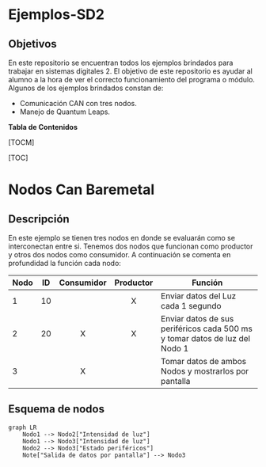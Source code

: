# Ejemplos-SD2

## Objetivos

En este repositorio se encuentran todos los ejemplos brindados para trabajar en sistemas digitales 2. El objetivo de este repositorio es ayudar al alumno a la hora de ver el correcto funcionamiento del programa o módulo. Algunos de los ejemplos brindados constan de:

- Comunicación CAN con tres nodos.
- Manejo de Quantum Leaps.

**Tabla de Contenidos**

[TOCM]

[TOC]

# Nodos Can Baremetal

## Descripción

En este ejemplo se tienen tres nodos en donde se evaluarán como se interconectan entre si. Tenemos dos nodos que funcionan como productor y otros dos nodos como consumidor.  A continuación se comenta en profundidad la función cada nodo:

|  Nodo | ID  | Consumidor  | Productor  | Función  |
| ------------ | :------------: | :------------: | :------------: | ------------ |
| 1 | 10  |   | X  | Enviar datos del Luz cada 1 segundo  |
| 2 | 20  |  X | X  | Enviar datos de sus periféricos cada 500 ms y tomar datos de luz del Nodo 1 |
| 3 |   |  X |   |  Tomar datos de ambos Nodos y mostrarlos por pantalla |

## Esquema de nodos

```mermaid
graph LR
    Nodo1 --> Nodo2["Intensidad de luz"]
    Nodo1 --> Nodo3["Intensidad de luz"]
    Nodo2 --> Nodo3["Estado periféricos"]
    Note["Salida de datos por pantalla"] --> Nodo3
```
